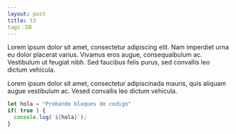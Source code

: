 ```yaml
---
layout: post
title: t3
tags：DD
---
```


Lorem ipsum dolor sit amet, consectetur adipiscing elit. Nam imperdiet urna eu dolor placerat varius. Vivamus eros augue, consequaibulum ac. Vestibulum ut feugiat nibh. Sed faucibus felis purus, sed convallis leo dictum vehicula.

Lorem ipsum dolor sit amet, consectetur adipiscinada mauris, quis aliquam augue vestibulum ac. Vesed convallis leo dictum vehicula.

```javascript
let hola = "Probando bloques de codigo"
if( true ) {
  console.log(`${hola}`);
}
```
